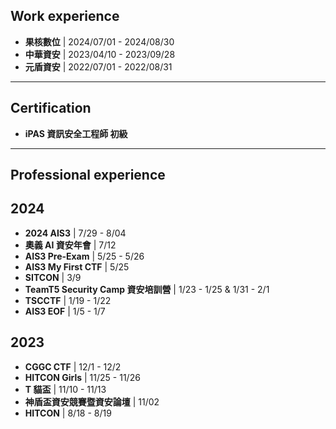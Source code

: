 **Work experience**
----
- **果核數位** | 2024/07/01 - 2024/08/30
- **中華資安** | 2023/04/10 - 2023/09/28
- **元盾資安** | 2022/07/01 - 2022/08/31

----------------------------

**Certification**
---
- **iPAS 資訊安全工程師 初級**

----------------------------
**Professional experience**
-----
2024
----
- **2024 AIS3** | 7/29 - 8/04 
- **奧義 AI 資安年會** | 7/12
- **AIS3 Pre-Exam** | 5/25 - 5/26
- **AIS3 My First CTF** | 5/25
- **SITCON** | 3/9
- **TeamT5 Security Camp 資安培訓營** | 1/23 - 1/25 & 1/31 - 2/1
- **TSCCTF** | 1/19 - 1/22
- **AIS3 EOF** | 1/5 - 1/7

2023
---
- **CGGC CTF** | 12/1 - 12/2
- **HITCON Girls** | 11/25 - 11/26
- **T 貓盃** | 11/10 - 11/13
- **神盾盃資安競賽暨資安論壇** | 11/02
- **HITCON** | 8/18 - 8/19
